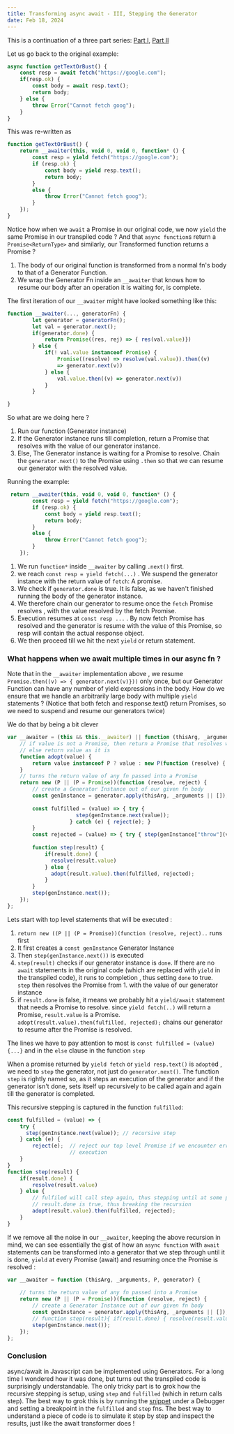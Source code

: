 ```yaml
---
title: Transforming async await - III, Stepping the Generator
date: Feb 18, 2024
---
```


This is a continuation of a three part series: [Part I](async_await_transforms_part1.html), [Part II](async_await_transforms_part2.html)



Let us go back to the original example: 

```js
async function getTextOrBust() {
	const resp = await fetch("https://google.com");
	if(resp.ok) {
		const body = await resp.text();
		return body;
	} else {
		throw Error("Cannot fetch goog");
	}
}
```


This was re-written as 
```js
function getTextOrBust() {
    return __awaiter(this, void 0, void 0, function* () {
        const resp = yield fetch("https://google.com");
        if (resp.ok) {
            const body = yield resp.text();
            return body;
        }
        else {
            throw Error("Cannot fetch goog");
        }
    });
}
```

Notice how when we `await` a Promise in our original code, we now `yield` the same Promise in our transpiled code ? And that `async function`s return a `Promise<ReturnType>` and similarly, our Transformed function returns a Promise ? 

1. The body of our original function is transformed from a normal fn's body to that of a Generator Function. 
2. We wrap the Generator Fn inside an `__awaiter` that knows how to resume our body after an operation it is waiting for, is complete. 

The first iteration of our `__awaiter` might have looked something like this:

```js
function __awaiter(..., generatorFn) {
		let generator = generatorFn();
		let val = generator.next();
		if(generator.done) {
			return Promise((res, rej) => { res(val.value)})
		} else {
			if(! val.value instanceof Promise) {
				Promise((resolve) => resolve(val.value)).then((v)
				=> generator.next(v))
			} else {
				val.value.then((v) => generator.next(v))
			}
		}

}
```

So what are we doing here ? 
1. Run our function (Generator instance)
2. If the Generator instance runs till completion, return a Promise that resolves with the value of our generator instance.
3. Else, The Generator instance is waiting for a Promise to resolve. Chain the `generator.next()` to the Promise using `.then` so that we can resume our generator with the resolved value. 

Running the example: 
```js
 return __awaiter(this, void 0, void 0, function* () {
        const resp = yield fetch("https://google.com");
        if (resp.ok) {
            const body = yield resp.text();
            return body;
        }
        else {
            throw Error("Cannot fetch goog");
        }
    });
```

1. We run `function*` inside `__awaiter` by calling `.next()` first.
2.  we reach `const resp = yield fetch(...)` . We suspend the generator instance with the return value of `fetch`: A promise.
3. We check if `generator.done` is true. It is false, as we haven't finished running the body of the generator instance. 
4. We therefore chain our generator to resume once the `fetch` Promise resolves , with the value resolved by the fetch Promise.
5. Execution resumes at `const resp ...` . By now fetch Promise has resolved and the generator is resume with the value of this Promise, so resp will contain the actual response object.
6. We then proceed till we hit the next `yield` or return statement. 


### What happens when we await multiple times in our async fn ?

Note that in the `__awaiter` implementation above , we resume  `Promise.then((v) => { generator.next(v)}))` only once, but our Generator Function can have any number of yield expressions in the body. How do we ensure that we handle an arbitrarily large body with multiple `yield` statements ? (Notice that both fetch and response.text() return Promises, so we need to suspend and resume our generators twice)

We do that by being a bit clever 

```js
var __awaiter = (this && this.__awaiter) || function (thisArg, _arguments, P, generator) {
    // if value is not a Promise, then return a Promise that resolves with value
    // else return value as it is
    function adopt(value) { 
        return value instanceof P ? value : new P(function (resolve) { resolve(value); }); 
    }
    // turns the return value of any fn passed into a Promise
    return new (P || (P = Promise))(function (resolve, reject) {
        // create a Generator Instance out of our given fn body 
        const genInstance = generator.apply(thisArg, _arguments || []);
        
        const fulfilled = (value) => { try { 
                      step(genInstance.next(value)); 
                    } catch (e) { reject(e); }
        } 
        const rejected = (value) => { try { step(genInstance["throw"](value)); } catch (e) { reject(e); } }
        
        function step(result) { 
            if(result.done) { 
              resolve(result.value) 
            } else {
              adopt(result.value).then(fulfilled, rejected); 
            }
        }
        step(genInstance.next());
    });
};
```

Lets start with top level statements that will be executed :
1. `return new ((P || (P = Promise))(function (resolve, reject)..` runs first
2. It first creates a `const genInstance` Generator Instance
3. Then `step(genInstance.next())` is executed
4. `step(result)` checks if our generator instance is `done`. If there are no `await` statements in the original code (which are replaced with `yield` in the transpiled code), it runs to completion , thus setting `done` to true. `step` then resolves the Promise from 1. with the value of our generator instance
5. if `result.done` is false, it means we probably hit a `yield/await` statement that needs a Promise to resolve. since `yield fetch(..)` will return a Promise, `result.value` is a Promise. `adopt(result.value).then(fulfilled, rejected);` chains our generator to resume after the Promise is resolved.


The lines we have to pay attention to most is `const fulfilled = (value) {...}` and in the `else` clause in the function `step`

When a promise returned by `yield fetch` or `yield resp.text()` is `adopt`ed , we need to `step` the generator, not just do `generator.next()`. The function `step` is rightly named so, as it steps an execution of the generator and if the generator isn't done, sets itself up recursively to be called again and again till the generator is completed. 

This recursive stepping is captured in the function `fulfilled`:
```js
const fulfilled = (value) => {
	try {
	  step(genInstance.next(value)); // recursive step
	} catch (e) {
		reject(e);  // reject our top level Promise if we encounter errors during
			        // execution
	}
}
function step(result) { 
	if(result.done) { 
	    resolve(result.value) 
    } else {
	    // fulfiled will call step again, thus stepping until at some point
	    // result.done is true, thus breaking the recursion
	    adopt(result.value).then(fulfilled, rejected); 
    }
}
```

If we remove all the noise in our `__awaiter`, keeping the above recursion in mind, we can see essentially the gist of how an `async function` with `await` statements can be transformed into a generator that we step through until it is done, `yield` at every Promise (await) and resuming once the Promise is resolved :

```js
var __awaiter = function (thisArg, _arguments, P, generator) {
    
    // turns the return value of any fn passed into a Promise
    return new (P || (P = Promise))(function (resolve, reject) {
        // create a Generator Instance out of our given fn body 
        const genInstance = generator.apply(thisArg, _arguments || []);
        // function step(result){ if(result.done) { resolve(result.value)} else {...}}
        step(genInstance.next());
    });
};
```


### Conclusion

async/await in Javascript can be implemented using Generators. For a long time I wondered how it was done, but turns out the transpiled code is surprisingly understandable. The only tricky part is to grok how the recursive stepping is setup, using `step` and `fulfilled` (which in return calls step). 
The best way to grok this is by running the [snippet](https://github.com/GoWind/algorithms/blob/master/fetch_transformer.js) under a Debugger and setting a breakpoint in the `fulfilled` and `step` fns. The best way to understand a piece of code is to simulate it step by step and inspect the results, just like the await transformer does ! 


